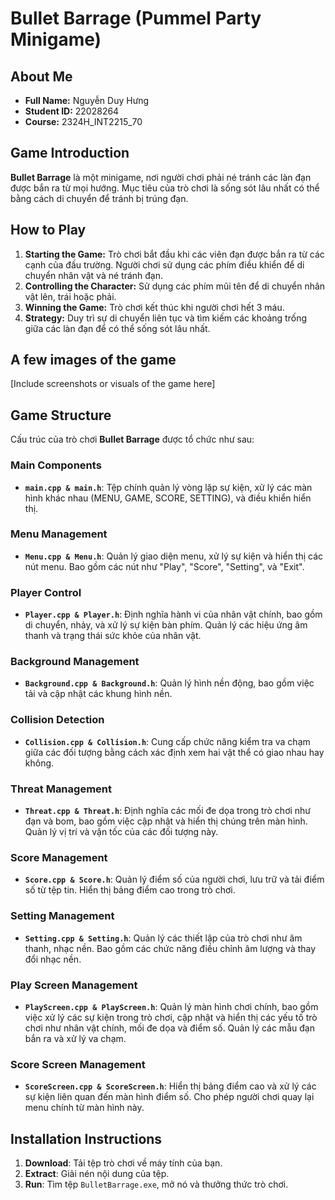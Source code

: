 # Bullet Barrage (Pummel Party Minigame)

## About Me

- **Full Name:** Nguyễn Duy Hưng
- **Student ID:** 22028264
- **Course:** 2324H_INT2215_70

## Game Introduction

**Bullet Barrage** là một minigame, nơi người chơi phải né tránh các làn đạn được bắn ra từ mọi hướng. Mục tiêu của trò chơi là sống sót lâu nhất có thể bằng cách di chuyển để tránh bị trúng đạn.

## How to Play

1. **Starting the Game:** Trò chơi bắt đầu khi các viên đạn được bắn ra từ các cạnh của đấu trường. Người chơi sử dụng các phím điều khiển để di chuyển nhân vật và né tránh đạn.
2. **Controlling the Character:** Sử dụng các phím mũi tên để di chuyển nhân vật lên, trái hoặc phải.
3. **Winning the Game:** Trò chơi kết thúc khi người chơi hết 3 máu.
4. **Strategy:** Duy trì sự di chuyển liên tục và tìm kiếm các khoảng trống giữa các làn đạn để có thể sống sót lâu nhất.

## A few images of the game

[Include screenshots or visuals of the game here]

## Game Structure

Cấu trúc của trò chơi **Bullet Barrage** được tổ chức như sau:

### **Main Components**
- **`main.cpp & main.h`**: Tệp chính quản lý vòng lặp sự kiện, xử lý các màn hình khác nhau (MENU, GAME, SCORE, SETTING), và điều khiển hiển thị.

### **Menu Management**
- **`Menu.cpp & Menu.h`**: Quản lý giao diện menu, xử lý sự kiện và hiển thị các nút menu. Bao gồm các nút như "Play", "Score", "Setting", và "Exit".

### **Player Control**
- **`Player.cpp & Player.h`**: Định nghĩa hành vi của nhân vật chính, bao gồm di chuyển, nhảy, và xử lý sự kiện bàn phím. Quản lý các hiệu ứng âm thanh và trạng thái sức khỏe của nhân vật.

### **Background Management**
- **`Background.cpp & Background.h`**: Quản lý hình nền động, bao gồm việc tải và cập nhật các khung hình nền.

### **Collision Detection**
- **`Collision.cpp & Collision.h`**: Cung cấp chức năng kiểm tra va chạm giữa các đối tượng bằng cách xác định xem hai vật thể có giao nhau hay không.

### **Threat Management**
- **`Threat.cpp & Threat.h`**: Định nghĩa các mối đe dọa trong trò chơi như đạn và bom, bao gồm việc cập nhật và hiển thị chúng trên màn hình. Quản lý vị trí và vận tốc của các đối tượng này.

### **Score Management**
- **`Score.cpp & Score.h`**: Quản lý điểm số của người chơi, lưu trữ và tải điểm số từ tệp tin. Hiển thị bảng điểm cao trong trò chơi.

### **Setting Management**
- **`Setting.cpp & Setting.h`**: Quản lý các thiết lập của trò chơi như âm thanh, nhạc nền. Bao gồm các chức năng điều chỉnh âm lượng và thay đổi nhạc nền.

### **Play Screen Management**
- **`PlayScreen.cpp & PlayScreen.h`**: Quản lý màn hình chơi chính, bao gồm việc xử lý các sự kiện trong trò chơi, cập nhật và hiển thị các yếu tố trò chơi như nhân vật chính, mối đe dọa và điểm số. Quản lý các mẫu đạn bắn ra và xử lý va chạm.

### **Score Screen Management**
- **`ScoreScreen.cpp & ScoreScreen.h`**: Hiển thị bảng điểm cao và xử lý các sự kiện liên quan đến màn hình điểm số. Cho phép người chơi quay lại menu chính từ màn hình này.


## Installation Instructions

1. **Download**: Tải tệp trò chơi về máy tính của bạn.
2. **Extract**: Giải nén nội dung của tệp.
3. **Run**: Tìm tệp `BulletBarrage.exe`, mở nó và thưởng thức trò chơi.
